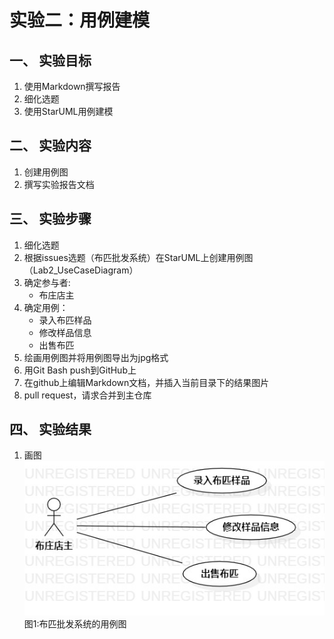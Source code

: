 # 实验二：用例建模  

## 一、 实验目标  

1. 使用Markdown撰写报告
2. 细化选题
3. 使用StarUML用例建模

## 二、 实验内容  

1. 创建用例图
2. 撰写实验报告文档
   
## 三、 实验步骤  
   
1. 细化选题
2. 根据issues选题（布匹批发系统）在StarUML上创建用例图（Lab2_UseCaseDiagram）
3. 确定参与者:  
      - 布庄店主   
4. 确定用例：  
      - 录入布匹样品
      - 修改样品信息
      - 出售布匹
5. 绘画用例图并将用例图导出为jpg格式
6. 用Git Bash push到GitHub上  
7. 在github上编辑Markdown文档，并插入当前目录下的结果图片  
8. pull request，请求合并到主仓库
   
## 四、 实验结果  

1. 画图  
![用例图](./Lab2_UseCaseDiagram.jpg)  
图1:布匹批发系统的用例图
